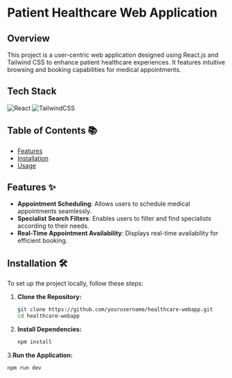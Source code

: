 # Patient Healthcare Web Application

## Overview
This project is a user-centric web application designed using React.js and Tailwind CSS to enhance patient healthcare experiences. It features intuitive browsing and booking capabilities for medical appointments.

## Tech Stack
![React](https://img.shields.io/badge/React-61DAFB?style=for-the-badge&logo=react&logoColor=black)
![TailwindCSS](https://img.shields.io/badge/Tailwind_CSS-38B2AC?style=for-the-badge&logo=tailwind-css&logoColor=white)

## Table of Contents 📚
- [Features](#features-✨)
- [Installation](#installation-🛠️)
- [Usage](#usage-🚀)

## Features ✨
- **Appointment Scheduling**: Allows users to schedule medical appointments seamlessly.
- **Specialist Search Filters**: Enables users to filter and find specialists according to their needs.
- **Real-Time Appointment Availability**: Displays real-time availability for efficient booking.

## Installation 🛠️
To set up the project locally, follow these steps:

1. **Clone the Repository:**
   ```bash
   git clone https://github.com/yourusername/healthcare-webapp.git
   cd healthcare-webapp

2. **Install Dependencies:**
   ```bash
   npm install

3.**Run the Application:**
   ```bash
   npm run dev

